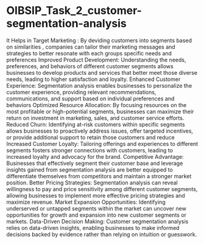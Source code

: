 # OIBSIP_Task_2_customer-segmentation-analysis
It Helps in 
Target Marketing : By deviding customers into segments based on similarities , companies can tailor their marketing messages and strategies to better resonate with each groups specific needs and preferences 
Improved Product Development: Understanding the needs, preferences, and behaviors of different customer segments allows businesses to develop products and services that better meet those diverse needs, leading to higher satisfaction and loyalty.
Enhanced Customer Experience: Segmentation analysis enables businesses to personalize the customer experience, providing relevant recommendations, communications, and support based on individual preferences and behaviors
Optimized Resource Allocation: By focusing resources on the most profitable or high-potential segments, businesses can maximize their return on investment in marketing, sales, and customer service efforts.
Reduced Churn: Identifying at-risk customers within specific segments allows businesses to proactively address issues, offer targeted incentives, or provide additional support to retain those customers and reduce 
Increased Customer Loyalty: Tailoring offerings and experiences to different segments fosters stronger connections with customers, leading to increased loyalty and advocacy for the brand.
Competitive Advantage: Businesses that effectively segment their customer base and leverage insights gained from segmentation analysis are better equipped to differentiate themselves from competitors and maintain a stronger market position.
Better Pricing Strategies: Segmentation analysis can reveal willingness to pay and price sensitivity among different customer segments, allowing businesses to implement more effective pricing strategies and maximize revenue.
Market Expansion Opportunities: Identifying underserved or untapped segments within the market can uncover new opportunities for growth and expansion into new customer segments or markets.
Data-Driven Decision Making: Customer segmentation analysis relies on data-driven insights, enabling businesses to make informed decisions backed by evidence rather than relying on intuition or guesswork.




